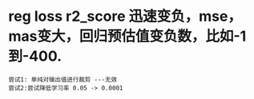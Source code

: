 # reg loss r2_score 迅速变负，mse，mas变大，回归预估值变负数，比如-1到-400.
  
    尝试1: 单纯对输出值进行裁剪 ---无效
    尝试2:尝试降低学习率 0.05 -> 0.0001
    
